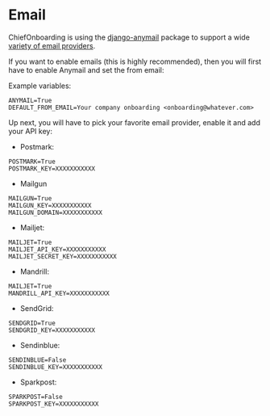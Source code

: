 # Email

ChiefOnboarding is using the [django-anymail](https://github.com/anymail/django-anymail) package to support a wide [variety of email providers](https://anymail.readthedocs.io/en/stable/esps/).

If you want to enable emails (this is highly recommended), then you will first have to enable Anymail and set the from email:

Example variables:
```
ANYMAIL=True
DEFAULT_FROM_EMAIL=Your company onboarding <onboarding@whatever.com>
```

Up next, you will have to pick your favorite email provider, enable it and add your API key:

* Postmark:
```
POSTMARK=True
POSTMARK_KEY=XXXXXXXXXXX
```
* Mailgun
```
MAILGUN=True
MAILGUN_KEY=XXXXXXXXXXX
MAILGUN_DOMAIN=XXXXXXXXXXX
```
* Mailjet:
```
MAILJET=True
MAILJET_API_KEY=XXXXXXXXXXX
MAILJET_SECRET_KEY=XXXXXXXXXXX
```
* Mandrill:
```
MAILJET=True
MANDRILL_API_KEY=XXXXXXXXXXX
```
* SendGrid:
```
SENDGRID=True
SENDGRID_KEY=XXXXXXXXXXX
```
* Sendinblue:
```
SENDINBLUE=False
SENDINBLUE_KEY=XXXXXXXXXXX
```
* Sparkpost:
```
SPARKPOST=False
SPARKPOST_KEY=XXXXXXXXXXX
```
